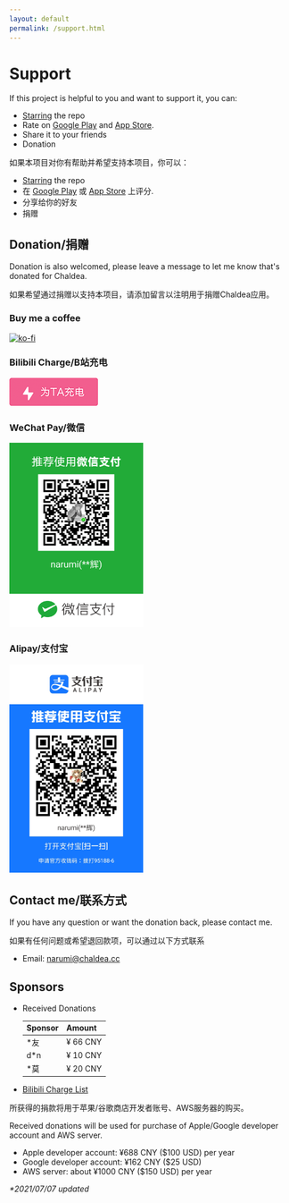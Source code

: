 ```yaml
---
layout: default
permalink: /support.html
---
```


# Support

If this project is helpful to you and want to support it, you can:
- [Starring](https://github.com/chaldea-center/chaldea/stargazers) the repo
- Rate on [Google Play](https://play.google.com/store/apps/details?id=cc.narumi.chaldea) and [App Store](https://apps.apple.com/us/app/chaldea/id1548713491?itsct=apps_box&itscg=30200).
- Share it to your friends
- Donation

如果本项目对你有帮助并希望支持本项目，你可以：
- [Starring](https://github.com/chaldea-center/chaldea/stargazers) the repo
- 在 [Google Play](https://play.google.com/store/apps/details?id=cc.narumi.chaldea) 或 [App Store](https://apps.apple.com/us/app/chaldea/id1548713491?itsct=apps_box&itscg=30200) 上评分.
- 分享给你的好友
- 捐赠

## Donation/捐赠
Donation is also welcomed, please leave a message to let me know that's donated for Chaldea.

如果希望通过捐赠以支持本项目，请添加留言以注明用于捐赠Chaldea应用。

### Buy me a coffee
[![ko-fi](https://ko-fi.com/img/githubbutton_sm.svg)](https://ko-fi.com/G2G152BDO)

### Bilibili Charge/B站充电
[![Bilibili Charge](img/bilicharge.png)](https://space.bilibili.com/3785253)

### WeChat Pay/微信
<img src="img/wechat_pay.jpg" alt="Wechat Pay" width="240px"/>

### Alipay/支付宝
<img src="img/alipay.jpg" alt="Alipay" width="240px"/>

## Contact me/联系方式
If you have any question or want the donation back, please contact me.

如果有任何问题或希望退回款项，可以通过以下方式联系

- Email: [narumi@chaldea.cc](mailto:narumi@chaldea.cc)

## Sponsors
- Received Donations
  
    Sponsor| Amount
    ----- | ------
    *友   | ¥ 66 CNY
    d*n   | ¥ 10 CNY
    *莫   | ¥ 20 CNY

- [Bilibili Charge List](https://space.bilibili.com/3785253)

所获得的捐款将用于苹果/谷歌商店开发者账号、AWS服务器的购买。

Received donations will be used for purchase of Apple/Google developer account and AWS server.

- Apple developer account: ¥688 CNY ($100 USD) per year
- Google developer account: ¥162 CNY ($25 USD)
- AWS server: about ¥1000 CNY ($150 USD) per year

*\*2021/07/07 updated*